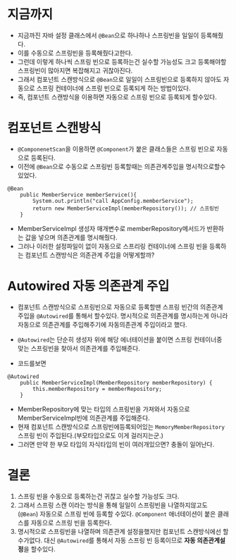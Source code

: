 # 지금까지

- 지금까진 자바 설정 클래스에서 `@Bean`으로 하나하나 스프링빈을 일일이 등록해줬다.
- 이를 수동으로 스프링빈을 등록해줬다고한다.
- 그런데 이렇게 하나씩 스프링 빈으로 등록하는건 실수할 가능성도 크고 등록해야할 스프링빈이 많아지면 복잡해지고 귀찮아진다.
- 그래서 컴포넌트 스캔방식으로 `@Bean`으로 일일이 스프링빈으로 등록하지 않아도 자동으로 스프링 컨테이너에 스프링 빈으로 등록되게 하는 방법이있다.
- 즉, 컴포넌트 스캔방식을 이용하면 자동으로 스프링 빈으로 등록되게 할수있다.

# 컴포넌트 스캔방식

- `@ComponenetScan`을 이용하면 `@Component`가 붙은 클래스들은 스프링 빈으로 자동으로 등록된다.
- 이전에 `@Bean`으로 수동으로 스프링빈 등록할때는 의존관계주입을 명시적으로할수있었다.

```
@Bean
    public MemberService memberService(){
        System.out.println("call AppConfig.memberService");
        return new MemberServiceImpl(memberRepository()); // 스프링빈
    }
```

- MemberServiceImpl 생성자 매개변수로 memberRepository메서드가 반환하는 값을 넣으며 의존관계를 명시해줬다.
- 그러나 이러한 설정파일이 없이 자동으로 스프리링 컨테이너에 스프링 빈을 등록하는 컴포넌트 스캔방식은 의존관계 주입을 어떻게할까?

# Autowired 자동 의존관계 주입

- 컴포넌트 스캔방식으로 스프링빈으로 자동으로 등록할땐 스프링 빈간의 의존관계 주입을 `@Autowired`를 통해서 할수있다. 명시적으로 의존관계를 명시하는게 아니라 자동으로 의존관계를 주입해주기에 자동의존관계 주입이라고 했다.

- `@Autowired`는 단순히 생성자 위에 해당 에너테이션을 붙이면 스프링 컨테이너중 맞는 스프링빈을 찾아서 의존관계를 주입해준다.
- 코드를보면

```
@Autowired
    public MemberServiceImpl(MemberRepository memberRepository) {
        this.memberRepository = memberRepository;
    }
```

- MemberRepository에 맞는 타입의 스프링빈을 가져와서 자동으로 MemberServiceImpl빈에 의존관계를 주입해준다.
- 현재 컴포넌트 스캔방식으로 스프링빈에등록되어있는 `MemoryMemberRepository`스프링 빈이 주입된다.(부모타입으로도 이게 걸러지는군.)
- 그러면 만약 한 부모 타입의 자식타입의 빈이 여러개있으면? 충돌이 일어난다.

# 결론

1. 스프링 빈을 수동으로 등록하는건 귀찮고 실수할 가능성도 크다.
2. 그래서 스프링 스캔 이라는 방식을 통해 일일이 스프링빈을 나열하지않고도 (`@Bean`) 자동으로 스프링 빈에 등록할 수있다. `@Component` 애너테이션이 붙은 클래스를 자동으로 스프링 빈을 등록한다.
3. 명시적으로 스프링빈을 나열하며 의존관계 설정을했지만 컴포넌트 스캔방식에선 할수가없다. 대신 `@Autowired`를 통해서 자동 스프링 빈 등록이므로 **자동 의존관계설정**을 할수있다.

